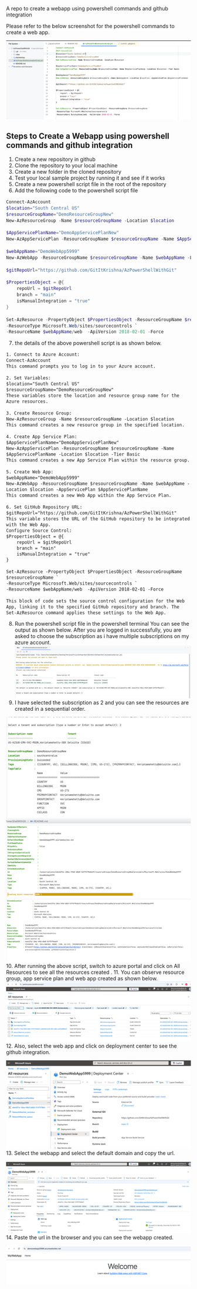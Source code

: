 A repo to create a webapp using powershell commands and github integration

Please refer to the below screenshot for the powershell commands to create a web app.

![img.png](MyWebApp/Images/img.png)

## Steps to Create a Webapp using powershell commands and github integration
1. Create a new repository in github
2. Clone the repository to your local machine
3. Create a new folder in the cloned repository
4. Test your local sample project by running it and see if it works
5. Create a new powershell script file in the root of the repository
6. Add the following code to the powershell script file
```powershell
Connect-AzAccount
$location="South Central US"
$resourceGroupName="DemoResourceGroupNew"
New-AzResourceGroup -Name $resourceGroupName -Location $location

$AppServicePlanName="DemoAppServicePlanNew"
New-AzAppServicePlan -ResourceGroupName $resourceGroupName -Name $AppServicePlanName -Location $location -Tier Basic

$webAppName="DemoWebApp5999"
New-AzWebApp -ResourceGroupName $resourceGroupName -Name $webAppName -Location $location -AppServicePlan $AppServicePlanName

$gitRepoUrl="https://github.com/GitItKrishna/AzPowerShellWithGit"

$PropertiesObject = @{
    repoUrl = $gitRepoUrl
    branch = "main"
    isManualIntegration = "true"
}

Set-AzResource -PropertyObject $PropertiesObject -ResourceGroupName $resourceGroupName `
-ResourceType Microsoft.Web/sites/sourcecontrols `
-ResourceName $webAppName/web  -ApiVersion 2018-02-01 -Force
```
7. the details of the above powershell script is as shown below.
```aiignore
1. Connect to Azure Account:  
Connect-AzAccount
This command prompts you to log in to your Azure account.  

2. Set Variables:  
$location="South Central US"
$resourceGroupName="DemoResourceGroupNew"
These variables store the location and resource group name for the Azure resources.  

3. Create Resource Group:  
New-AzResourceGroup -Name $resourceGroupName -Location $location
This command creates a new resource group in the specified location.  

4. Create App Service Plan:  
$AppServicePlanName="DemoAppServicePlanNew"
New-AzAppServicePlan -ResourceGroupName $resourceGroupName -Name $AppServicePlanName -Location $location -Tier Basic
This command creates a new App Service Plan within the resource group.  

5. Create Web App:  
$webAppName="DemoWebApp5999"
New-AzWebApp -ResourceGroupName $resourceGroupName -Name $webAppName -Location $location -AppServicePlan $AppServicePlanName
This command creates a new Web App within the App Service Plan.  

6. Set GitHub Repository URL:  
$gitRepoUrl="https://github.com/GitItKrishna/AzPowerShellWithGit"
This variable stores the URL of the GitHub repository to be integrated with the Web App.  
Configure Source Control:  
$PropertiesObject = @{
    repoUrl = $gitRepoUrl
    branch = "main"
    isManualIntegration = "true"
}

Set-AzResource -PropertyObject $PropertiesObject -ResourceGroupName $resourceGroupName `
-ResourceType Microsoft.Web/sites/sourcecontrols `
-ResourceName $webAppName/web  -ApiVersion 2018-02-01 -Force

This block of code sets the source control configuration for the Web App, linking it to the specified GitHub repository and branch. The Set-AzResource command applies these settings to the Web App.
```
8. Run the powershell script file in the powershell terminal
You can see the output as shown below. After you are logged in successfully, you are asked to choose the subscription as i have multiple subscriptions on my azure account.
![img_1.png](MyWebApp/Images/img_1.png)
9. I have selected the subscription as 2  and you can see the resources are created in a sequential order.

![img_2.png](MyWebApp/Images/img_2.png)
![img_3.png](MyWebApp/Images/img_3.png)
![img_7.png](MyWebApp/Images/img_7.png)
10. After running the above script, switch to azure portal and click on All Resources to see all the resources created .
11. You can observe resource group, app service plan and web app created as shown below.
![img_8.png](MyWebApp/Images/img_8.png)
12. Also, select the web app and click on deployment center to see the github integration.

![img_4.png](MyWebApp/Images/img_4.png)
13. Select the webapp and select the default domain and copy the url.

![img_5.png](MyWebApp/Images/img_5.png)
14. Paste the url in the browser and you can see the webapp created.

![img_6.png](MyWebApp/Images/img_6.png)